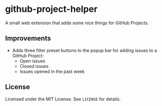 # github-project-helper

A small web extension that adds some nice things for GitHub Projects.

## Improvements
- Adds three filter preset buttons to the popup bar for adding issues to a GitHub Project:
  - Open issues
  - Closed issues
  - Issues opened in the past week

## License

Licensed under the MIT License. See `LICENSE` for details.
